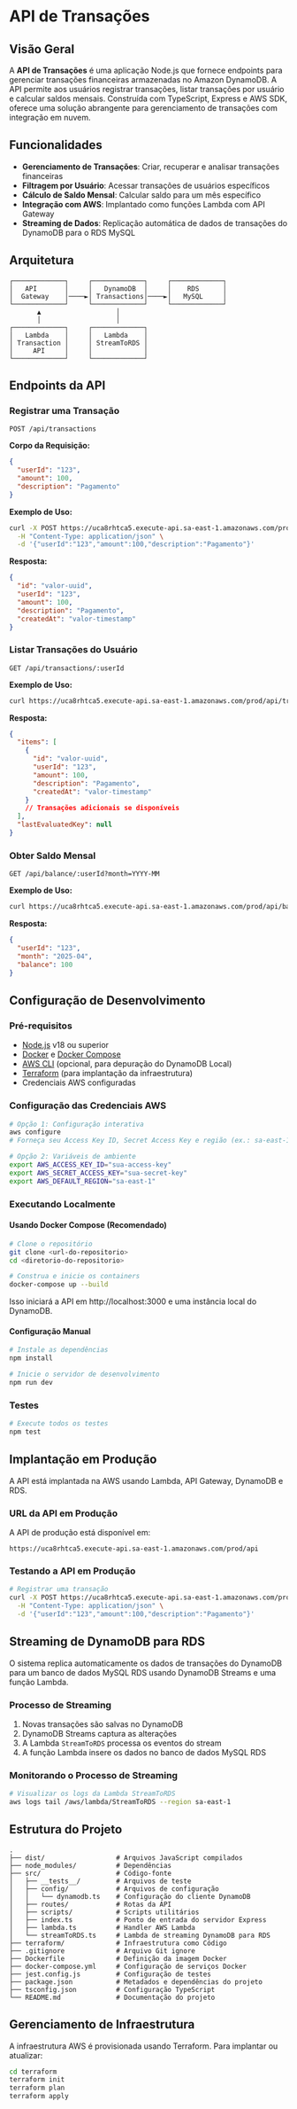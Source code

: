# API de Transações

## Visão Geral

A **API de Transações** é uma aplicação Node.js que fornece endpoints para gerenciar transações financeiras armazenadas no Amazon DynamoDB. A API permite aos usuários registrar transações, listar transações por usuário e calcular saldos mensais. Construída com TypeScript, Express e AWS SDK, oferece uma solução abrangente para gerenciamento de transações com integração em nuvem.

## Funcionalidades

- **Gerenciamento de Transações**: Criar, recuperar e analisar transações financeiras
- **Filtragem por Usuário**: Acessar transações de usuários específicos
- **Cálculo de Saldo Mensal**: Calcular saldo para um mês específico
- **Integração com AWS**: Implantado como funções Lambda com API Gateway
- **Streaming de Dados**: Replicação automática de dados de transações do DynamoDB para o RDS MySQL

## Arquitetura

```
┌─────────────┐     ┌─────────────┐     ┌─────────────┐
│   API       │     │   DynamoDB  │     │    RDS      │
│  Gateway    │────►│ Transactions│────►│   MySQL     │
└─────────────┘     └─────────────┘     └─────────────┘
       ▲                   │
       │                   │
┌─────────────┐     ┌─────────────┐
│   Lambda    │     │   Lambda    │
│ Transaction │     │ StreamToRDS │
│     API     │     │             │
└─────────────┘     └─────────────┘
```

## Endpoints da API

### Registrar uma Transação

```
POST /api/transactions
```

**Corpo da Requisição:**
```json
{
  "userId": "123",
  "amount": 100,
  "description": "Pagamento"
}
```

**Exemplo de Uso:**
```bash
curl -X POST https://uca8rhtca5.execute-api.sa-east-1.amazonaws.com/prod/api/transactions \
  -H "Content-Type: application/json" \
  -d '{"userId":"123","amount":100,"description":"Pagamento"}'
```

**Resposta:**
```json
{
  "id": "valor-uuid",
  "userId": "123",
  "amount": 100,
  "description": "Pagamento",
  "createdAt": "valor-timestamp"
}
```

### Listar Transações do Usuário

```
GET /api/transactions/:userId
```

**Exemplo de Uso:**
```bash
curl https://uca8rhtca5.execute-api.sa-east-1.amazonaws.com/prod/api/transactions/123
```

**Resposta:**
```json
{
  "items": [
    {
      "id": "valor-uuid",
      "userId": "123",
      "amount": 100,
      "description": "Pagamento",
      "createdAt": "valor-timestamp"
    }
    // Transações adicionais se disponíveis
  ],
  "lastEvaluatedKey": null
}
```

### Obter Saldo Mensal

```
GET /api/balance/:userId?month=YYYY-MM
```

**Exemplo de Uso:**
```bash
curl https://uca8rhtca5.execute-api.sa-east-1.amazonaws.com/prod/api/balance/123?month=2025-04
```

**Resposta:**
```json
{
  "userId": "123",
  "month": "2025-04",
  "balance": 100
}
```

## Configuração de Desenvolvimento

### Pré-requisitos

- [Node.js](https://nodejs.org/) v18 ou superior
- [Docker](https://www.docker.com/) e [Docker Compose](https://docs.docker.com/compose/)
- [AWS CLI](https://aws.amazon.com/cli/) (opcional, para depuração do DynamoDB Local)
- [Terraform](https://www.terraform.io/) (para implantação da infraestrutura)
- Credenciais AWS configuradas

### Configuração das Credenciais AWS

```bash
# Opção 1: Configuração interativa
aws configure
# Forneça seu Access Key ID, Secret Access Key e região (ex.: sa-east-1)

# Opção 2: Variáveis de ambiente
export AWS_ACCESS_KEY_ID="sua-access-key"
export AWS_SECRET_ACCESS_KEY="sua-secret-key"
export AWS_DEFAULT_REGION="sa-east-1"
```

### Executando Localmente

#### Usando Docker Compose (Recomendado)

```bash
# Clone o repositório
git clone <url-do-repositorio>
cd <diretorio-do-repositorio>

# Construa e inicie os containers
docker-compose up --build
```

Isso iniciará a API em http://localhost:3000 e uma instância local do DynamoDB.

#### Configuração Manual

```bash
# Instale as dependências
npm install

# Inicie o servidor de desenvolvimento
npm run dev
```

### Testes

```bash
# Execute todos os testes
npm test
```

## Implantação em Produção

A API está implantada na AWS usando Lambda, API Gateway, DynamoDB e RDS.

### URL da API em Produção

A API de produção está disponível em:
```
https://uca8rhtca5.execute-api.sa-east-1.amazonaws.com/prod/api
```

### Testando a API em Produção

```bash
# Registrar uma transação
curl -X POST https://uca8rhtca5.execute-api.sa-east-1.amazonaws.com/prod/api/transactions \
  -H "Content-Type: application/json" \
  -d '{"userId":"123","amount":100,"description":"Pagamento"}'
```

## Streaming de DynamoDB para RDS

O sistema replica automaticamente os dados de transações do DynamoDB para um banco de dados MySQL RDS usando DynamoDB Streams e uma função Lambda.

### Processo de Streaming

1. Novas transações são salvas no DynamoDB
2. DynamoDB Streams captura as alterações
3. A Lambda `StreamToRDS` processa os eventos do stream
4. A função Lambda insere os dados no banco de dados MySQL RDS

### Monitorando o Processo de Streaming

```bash
# Visualizar os logs da Lambda StreamToRDS
aws logs tail /aws/lambda/StreamToRDS --region sa-east-1
```

## Estrutura do Projeto

```
.
├── dist/                  # Arquivos JavaScript compilados
├── node_modules/          # Dependências
├── src/                   # Código-fonte
│   ├── __tests__/         # Arquivos de teste
│   ├── config/            # Arquivos de configuração
│   │   └── dynamodb.ts    # Configuração do cliente DynamoDB
│   ├── routes/            # Rotas da API
│   ├── scripts/           # Scripts utilitários
│   ├── index.ts           # Ponto de entrada do servidor Express
│   ├── lambda.ts          # Handler AWS Lambda
│   └── streamToRDS.ts     # Lambda de streaming DynamoDB para RDS
├── terraform/             # Infraestrutura como Código
├── .gitignore             # Arquivo Git ignore
├── Dockerfile             # Definição da imagem Docker
├── docker-compose.yml     # Configuração de serviços Docker
├── jest.config.js         # Configuração de testes
├── package.json           # Metadados e dependências do projeto
├── tsconfig.json          # Configuração TypeScript
└── README.md              # Documentação do projeto
```

## Gerenciamento de Infraestrutura

A infraestrutura AWS é provisionada usando Terraform. Para implantar ou atualizar:

```bash
cd terraform
terraform init
terraform plan
terraform apply
```